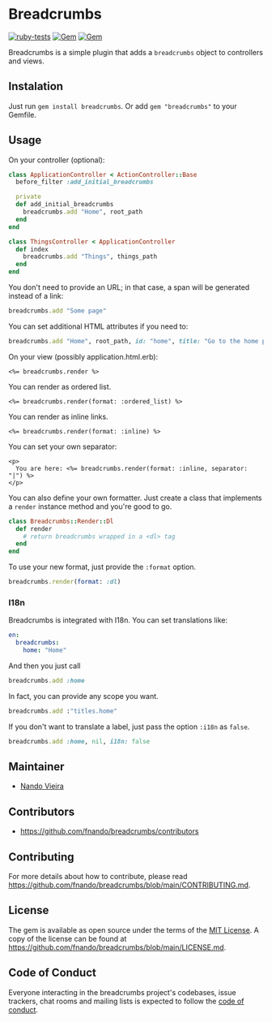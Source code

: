 # Breadcrumbs

[![ruby-tests](https://github.com/fnando/breadcrumbs/actions/workflows/ruby-tests.yml/badge.svg)](https://github.com/fnando/breadcrumbs/actions/workflows/ruby-tests.yml)
[![Gem](https://img.shields.io/gem/v/breadcrumbs.svg)](https://rubygems.org/gems/breadcrumbs)
[![Gem](https://img.shields.io/gem/dt/breadcrumbs.svg)](https://rubygems.org/gems/breadcrumbs)

Breadcrumbs is a simple plugin that adds a `breadcrumbs` object to controllers
and views.

## Instalation

Just run `gem install breadcrumbs`. Or add `gem "breadcrumbs"` to your Gemfile.

## Usage

On your controller (optional):

```ruby
class ApplicationController < ActionController::Base
  before_filter :add_initial_breadcrumbs

  private
  def add_initial_breadcrumbs
    breadcrumbs.add "Home", root_path
  end
end

class ThingsController < ApplicationController
  def index
    breadcrumbs.add "Things", things_path
  end
end
```

You don't need to provide an URL; in that case, a span will be generated instead
of a link:

```ruby
breadcrumbs.add "Some page"
```

You can set additional HTML attributes if you need to:

```ruby
breadcrumbs.add "Home", root_path, id: "home", title: "Go to the home page"
```

On your view (possibly application.html.erb):

```erb
<%= breadcrumbs.render %>
```

You can render as ordered list.

```erb
<%= breadcrumbs.render(format: :ordered_list) %>
```

You can render as inline links.

```erb
<%= breadcrumbs.render(format: :inline) %>
```

You can set your own separator:

```erb
<p>
  You are here: <%= breadcrumbs.render(format: :inline, separator: "|") %>
</p>
```

You can also define your own formatter. Just create a class that implements a
`render` instance method and you're good to go.

```ruby
class Breadcrumbs::Render::Dl
  def render
    # return breadcrumbs wrapped in a <dl> tag
  end
end
```

To use your new format, just provide the `:format` option.

```ruby
breadcrumbs.render(format: :dl)
```

### I18n

Breadcrumbs is integrated with I18n. You can set translations like:

```yaml
en:
  breadcrumbs:
    home: "Home"
```

And then you just call

```ruby
breadcrumbs.add :home
```

In fact, you can provide any scope you want.

```ruby
breadcrumbs.add :"titles.home"
```

If you don't want to translate a label, just pass the option `:i18n` as `false`.

```ruby
breadcrumbs.add :home, nil, i18n: false
```

## Maintainer

- [Nando Vieira](https://github.com/fnando)

## Contributors

- https://github.com/fnando/breadcrumbs/contributors

## Contributing

For more details about how to contribute, please read
https://github.com/fnando/breadcrumbs/blob/main/CONTRIBUTING.md.

## License

The gem is available as open source under the terms of the
[MIT License](https://opensource.org/licenses/MIT). A copy of the license can be
found at https://github.com/fnando/breadcrumbs/blob/main/LICENSE.md.

## Code of Conduct

Everyone interacting in the breadcrumbs project's codebases, issue trackers,
chat rooms and mailing lists is expected to follow the
[code of conduct](https://github.com/fnando/breadcrumbs/blob/main/CODE_OF_CONDUCT.md).

